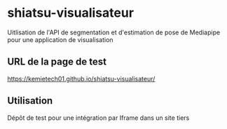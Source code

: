 # shiatsu-visualisateur
Uitlisation de l'API de segmentation et d'estimation de pose de Mediapipe pour une application de visualisation

## URL de la page de test

https://kemietech01.github.io/shiatsu-visualisateur/

## Utilisation

Dépôt de test pour une intégration par Iframe dans un site tiers